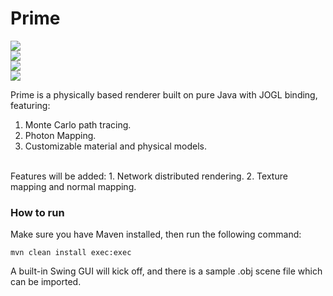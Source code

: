 Prime
=====
<img src="https://avatars1.githubusercontent.com/u/3256712?s=460"/><br/>
<img src="https://cloud.githubusercontent.com/assets/3256712/2883941/7853bb58-d4a2-11e3-8fe7-b27668eb9366.png"/><br/>
<img src="https://cloud.githubusercontent.com/assets/3256712/2883601/ef135e2e-d49d-11e3-9150-48f129c5c414.jpg"/><br/>
<img src="https://cloud.githubusercontent.com/assets/3256712/2883599/eb5b7cda-d49d-11e3-842c-dc63f05b44f3.jpg"/><br/>

Prime is a physically based renderer built on pure Java with JOGL binding, featuring:
  1. Monte Carlo path tracing.
  2. Photon Mapping.
  3. Customizable material and physical models.

<br/>
Features will be added:
  1. Network distributed rendering.
  2. Texture mapping and normal mapping.

<br/>
<h3>How to run</h3>
Make sure you have Maven installed, then run the following command:<br/>
<p><code>mvn clean install exec:exec</code></p>
A built-in Swing GUI will kick off, and there is a sample .obj scene file which can be imported.

